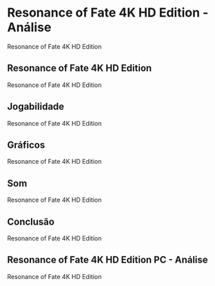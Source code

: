 ---
---

# Resonance of Fate 4K HD Edition - Análise

Resonance of Fate 4K HD Edition

## Resonance of Fate 4K HD Edition

Resonance of Fate 4K HD Edition

## Jogabilidade

Resonance of Fate 4K HD Edition

## Gráficos

Resonance of Fate 4K HD Edition

## Som

Resonance of Fate 4K HD Edition

## Conclusão

Resonance of Fate 4K HD Edition

## Resonance of Fate 4K HD Edition PC - Análise

Resonance of Fate 4K HD Edition
